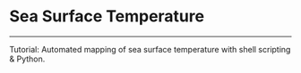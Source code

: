 # Sea Surface Temperature
---

Tutorial: Automated mapping of sea surface temperature with shell scripting &amp; Python.
